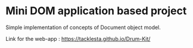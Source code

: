 # Mini DOM application based project

Simple implementation of concepts of Document object model.

Link for the web-app : https://tacklesta.github.io/Drum-Kit/
